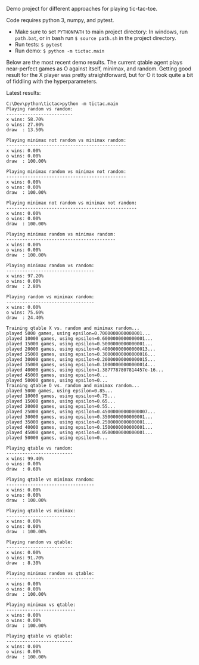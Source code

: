 Demo project for different approaches for playing tic-tac-toe.

Code requires python 3, numpy, and pytest.

* Make sure to set `PYTHONPATH` to main project directory: In windows, run `path.bat`, or in bash run `$ source path.sh` in the project directory.
* Run tests: `$ pytest`
* Run demo: `$ python -m tictac.main`

Below are the most recent demo results. The current qtable agent plays near-perfect games as O against itself, minimax, and random. Getting good result for the X player was pretty straightforward, but for O it took quite a bit of fiddling with the hyperparameters.

Latest results:

```
C:\Dev\python\tictac>python -m tictac.main
Playing random vs random:
-------------------------
x wins: 58.70%
o wins: 27.80%
draw  : 13.50%

Playing minimax not random vs minimax random:
---------------------------------------------
x wins: 0.00%
o wins: 0.00%
draw  : 100.00%

Playing minimax random vs minimax not random:
---------------------------------------------
x wins: 0.00%
o wins: 0.00%
draw  : 100.00%

Playing minimax not random vs minimax not random:
-------------------------------------------------
x wins: 0.00%
o wins: 0.00%
draw  : 100.00%

Playing minimax random vs minimax random:
-----------------------------------------
x wins: 0.00%
o wins: 0.00%
draw  : 100.00%

Playing minimax random vs random:
---------------------------------
x wins: 97.20%
o wins: 0.00%
draw  : 2.80%

Playing random vs minimax random:
---------------------------------
x wins: 0.00%
o wins: 75.60%
draw  : 24.40%

Training qtable X vs. random and minimax random...
played 5000 games, using epsilon=0.7000000000000001...
played 10000 games, using epsilon=0.6000000000000001...
played 15000 games, using epsilon=0.5000000000000001...
played 20000 games, using epsilon=0.40000000000000013...
played 25000 games, using epsilon=0.30000000000000016...
played 30000 games, using epsilon=0.20000000000000015...
played 35000 games, using epsilon=0.10000000000000014...
played 40000 games, using epsilon=1.3877787807814457e-16...
played 45000 games, using epsilon=0...
played 50000 games, using epsilon=0...
Training qtable O vs. random and minimax random...
played 5000 games, using epsilon=0.85...
played 10000 games, using epsilon=0.75...
played 15000 games, using epsilon=0.65...
played 20000 games, using epsilon=0.55...
played 25000 games, using epsilon=0.45000000000000007...
played 30000 games, using epsilon=0.3500000000000001...
played 35000 games, using epsilon=0.2500000000000001...
played 40000 games, using epsilon=0.1500000000000001...
played 45000 games, using epsilon=0.0500000000000001...
played 50000 games, using epsilon=0...

Playing qtable vs random:
-------------------------
x wins: 99.40%
o wins: 0.00%
draw  : 0.60%

Playing qtable vs minimax random:
---------------------------------
x wins: 0.00%
o wins: 0.00%
draw  : 100.00%

Playing qtable vs minimax:
--------------------------
x wins: 0.00%
o wins: 0.00%
draw  : 100.00%

Playing random vs qtable:
-------------------------
x wins: 0.00%
o wins: 91.70%
draw  : 8.30%

Playing minimax random vs qtable:
---------------------------------
x wins: 0.00%
o wins: 0.00%
draw  : 100.00%

Playing minimax vs qtable:
--------------------------
x wins: 0.00%
o wins: 0.00%
draw  : 100.00%

Playing qtable vs qtable:
-------------------------
x wins: 0.00%
o wins: 0.00%
draw  : 100.00%
```

